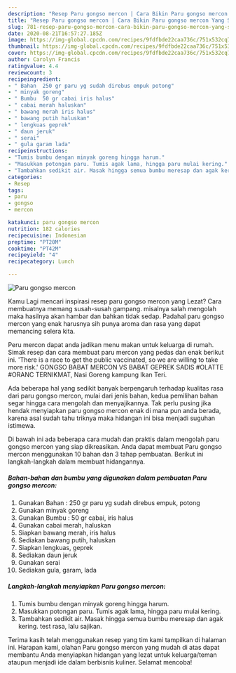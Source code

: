 ```yaml
---
description: "Resep Paru gongso mercon | Cara Bikin Paru gongso mercon Yang Sempurna"
title: "Resep Paru gongso mercon | Cara Bikin Paru gongso mercon Yang Sempurna"
slug: 781-resep-paru-gongso-mercon-cara-bikin-paru-gongso-mercon-yang-sempurna
date: 2020-08-21T16:57:27.185Z
image: https://img-global.cpcdn.com/recipes/9fdfbde22caa736c/751x532cq70/paru-gongso-mercon-foto-resep-utama.jpg
thumbnail: https://img-global.cpcdn.com/recipes/9fdfbde22caa736c/751x532cq70/paru-gongso-mercon-foto-resep-utama.jpg
cover: https://img-global.cpcdn.com/recipes/9fdfbde22caa736c/751x532cq70/paru-gongso-mercon-foto-resep-utama.jpg
author: Carolyn Francis
ratingvalue: 4.4
reviewcount: 3
recipeingredient:
- " Bahan  250 gr paru yg sudah direbus empuk potong"
- " minyak goreng"
- " Bumbu  50 gr cabai iris halus"
- " cabai merah haluskan"
- " bawang merah iris halus"
- " bawang putih haluskan"
- " lengkuas geprek"
- " daun jeruk"
- " serai"
- " gula garam lada"
recipeinstructions:
- "Tumis bumbu dengan minyak goreng hingga harum."
- "Masukkan potongan paru. Tumis agak lama, hingga paru mulai kering."
- "Tambahkan sedikit air. Masak hingga semua bumbu meresap dan agak kering. test rasa, lalu sajikan."
categories:
- Resep
tags:
- paru
- gongso
- mercon

katakunci: paru gongso mercon 
nutrition: 182 calories
recipecuisine: Indonesian
preptime: "PT20M"
cooktime: "PT42M"
recipeyield: "4"
recipecategory: Lunch

---
```



![Paru gongso mercon](https://img-global.cpcdn.com/recipes/9fdfbde22caa736c/751x532cq70/paru-gongso-mercon-foto-resep-utama.jpg)

Kamu Lagi mencari inspirasi resep paru gongso mercon yang Lezat? Cara membuatnya memang susah-susah gampang. misalnya salah mengolah maka hasilnya akan hambar dan bahkan tidak sedap. Padahal paru gongso mercon yang enak harusnya sih punya aroma dan rasa yang dapat memancing selera kita.

Peru mercon dapat anda jadikan menu makan untuk keluarga di rumah. Simak resep dan cara membuat paru mercon yang pedas dan enak berikut ini. &#39;There is a race to get the public vaccinated, so we are willing to take more risk.&#39; GONGSO BABAT MERCON VS BABAT GEPREK SADIS #OLATTE #ORANC TERNIKMAT, Nasi Goreng kampung Ikan Teri.

Ada beberapa hal yang sedikit banyak berpengaruh terhadap kualitas rasa dari paru gongso mercon, mulai dari jenis bahan, kedua pemilihan bahan segar hingga cara mengolah dan menyajikannya. Tak perlu pusing jika hendak menyiapkan paru gongso mercon enak di mana pun anda berada, karena asal sudah tahu triknya maka hidangan ini bisa menjadi suguhan istimewa.


Di bawah ini ada beberapa cara mudah dan praktis dalam mengolah paru gongso mercon yang siap dikreasikan. Anda dapat membuat Paru gongso mercon menggunakan 10 bahan dan 3 tahap pembuatan. Berikut ini langkah-langkah dalam membuat hidangannya.

<!--inarticleads1-->

##### Bahan-bahan dan bumbu yang digunakan dalam pembuatan Paru gongso mercon:

1. Gunakan  Bahan : 250 gr paru yg sudah direbus empuk, potong
1. Gunakan  minyak goreng
1. Gunakan  Bumbu : 50 gr cabai, iris halus
1. Gunakan  cabai merah, haluskan
1. Siapkan  bawang merah, iris halus
1. Sediakan  bawang putih, haluskan
1. Siapkan  lengkuas, geprek
1. Sediakan  daun jeruk
1. Gunakan  serai
1. Sediakan  gula, garam, lada




<!--inarticleads2-->

##### Langkah-langkah menyiapkan Paru gongso mercon:

1. Tumis bumbu dengan minyak goreng hingga harum.
1. Masukkan potongan paru. Tumis agak lama, hingga paru mulai kering.
1. Tambahkan sedikit air. Masak hingga semua bumbu meresap dan agak kering. test rasa, lalu sajikan.




Terima kasih telah menggunakan resep yang tim kami tampilkan di halaman ini. Harapan kami, olahan Paru gongso mercon yang mudah di atas dapat membantu Anda menyiapkan hidangan yang lezat untuk keluarga/teman ataupun menjadi ide dalam berbisnis kuliner. Selamat mencoba!
